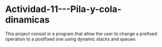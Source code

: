 # Actividad-11---Pila-y-cola-dinamicas
This project consist in a program that allow the user to change a prefixed operation to a postfixed one using dynamic stacks and queues 
